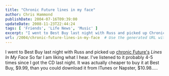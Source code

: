 ```yaml
---
title: "Chronic Future lines in my face"
author: Chris Hammond
publishDate: 2004-07-16T09:39:00
updateDate: 2008-11-23T22:44:24
tags: [ 'Friends', 'Life News', 'Music' ]
excerpt: "I went to Best Buy last night with Russ and picked up Chronic Future's Lines In My Face So far I am liking what I hear. I've listened to it probably 4-5 times since I got the CD last night. It was actually cheaper to buy it at Best Buy, $9.99, than you could download it from ITunes or Napster, $10.98....."
url: /2004/chronic-future-lines-in-my-face  # Use the generated URL with year
---
```

<p>I went to Best Buy last night with Russ and picked up <a href="https://www.chrishammond.com/tabid/54/itemid/13/chronic-future-time-and-time-again-video">chronic Future's</a> <em>Lines In My Face</em> So far I am liking what I hear. I've listened to it probably 4-5 times since I got the CD last night. It was actually cheaper to buy it at Best Buy, $9.99, than you could download it from ITunes or Napster, $10.98.....</p>
